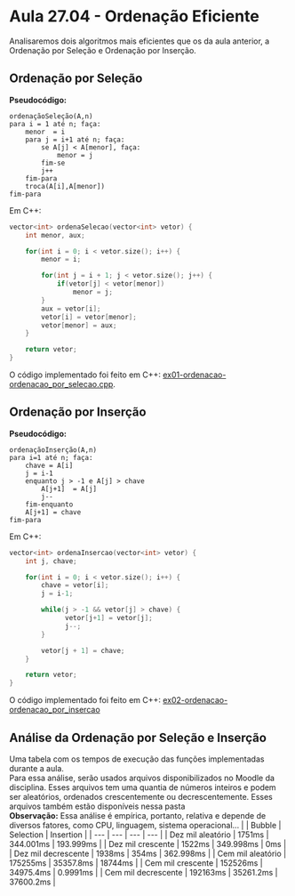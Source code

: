 # Aula 27.04 - Ordenação Eficiente
Analisaremos dois algoritmos mais eficientes que os da aula anterior, a Ordenação por Seleção e Ordenação por Inserção.
## Ordenação por Seleção
**Pseudocódigo:**
```
ordenaçãoSeleção(A,n)
para i = 1 até n; faça:
	menor  = i
	para j = i+1 até n; faça:
		se A[j] < A[menor], faça:
			menor = j
		fim-se
		j++
	fim-para
	troca(A[i],A[menor])
fim-para
```
Em C++:
```c++
vector<int> ordenaSelecao(vector<int> vetor) {
    int menor, aux;

    for(int i = 0; i < vetor.size(); i++) {
        menor = i;

        for(int j = i + 1; j < vetor.size(); j++) {
            if(vetor[j] < vetor[menor])
                menor = j;
        }
        aux = vetor[i];
        vetor[i] = vetor[menor];
        vetor[menor] = aux;
    }

    return vetor;
}
```
O código implementado foi feito em C++: [ex01-ordenacao-ordenacao_por_selecao.cpp](./ex01-ordenacao-ordenacao_por_selecao.cpp).  
## Ordenação por Inserção
**Pseudocódigo:**
```
ordenaçãoInserção(A,n)
para i=1 até n; faça:
	chave = A[i]
	j = i-1
	enquanto j > -1 e A[j] > chave
		A[j+1]  = A[j]
		j--
	fim-enquanto
	A[j+1] = chave
fim-para
```
Em C++:
```c++
vector<int> ordenaInsercao(vector<int> vetor) {
    int j, chave;

    for(int i = 0; i < vetor.size(); i++) {
        chave = vetor[i];
        j = i-1;

        while(j > -1 && vetor[j] > chave) {
              vetor[j+1] = vetor[j];
              j--;
        }

        vetor[j + 1] = chave;
    }

    return vetor;
}
```
O código implementado foi feito em C++: [ex02-ordenacao-ordenacao_por_insercao](./ex01-ordenacao-ordenacao_por_insercao.cpp)  
## Análise da Ordenação por Seleção e Inserção
Uma tabela com os tempos de execução das funções implementadas durante a aula.  
Para essa análise, serão usados arquivos disponibilizados no Moodle da disciplina.
Esses arquivos tem uma quantia de números inteiros e podem ser aleatórios, ordenados crescentemente ou decrescentemente. Esses arquivos também estão disponíveis nessa pasta   
**Observação:** Essa análise é empírica, portanto, relativa e depende de diversos fatores, como CPU, linguagem, sistema operacional...
|     | Bubble | Selection | Insertion |
| --- | --- | --- | --- |
| Dez mil aleatório | 1751ms | 344.001ms | 193.999ms |
| Dez mil crescente | 1522ms | 349.998ms | 0ms |
| Dez mil decrescente | 1938ms | 354ms | 362.998ms |
| Cem mil aleatório | 175255ms | 35357.8ms | 18744ms |
| Cem mil crescente | 152526ms | 34975.4ms | 0.9991ms |
| Cem mil decrescente | 192163ms | 35261.2ms | 37600.2ms |